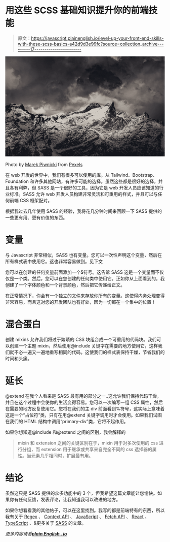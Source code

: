# 用这些 SCSS 基础知识提升你的前端技能

> 原文：<https://javascript.plainenglish.io/level-up-your-front-end-skills-with-these-scss-basics-a42d9d3e99fc?source=collection_archive---------17----------------------->

![](img/2864a8ac8144d593d80e968f060f7063.png)

Photo by [Marek Piwnicki](https://www.pexels.com/@marek-piwnicki-3907296?utm_content=attributionCopyText&utm_medium=referral&utm_source=pexels) from [Pexels](https://www.pexels.com/photo/cold-glacier-snow-wood-5893003/?utm_content=attributionCopyText&utm_medium=referral&utm_source=pexels)

在 web 开发的世界中，我们有很多可以使用的库。从 Tailwind、Bootstrap、Foundation 和许多其他网站，有许多可能的选择。虽然这些都是很好的选择，并且各有利弊，但 SASS 是一个很好的工具，因为它是 web 开发人员应该知道的行业标准。SASS 允许 web 开发人员构建非常灵活和可重用的样式，并且可以与任何前端 CSS 框架配对。

根据我过去几年使用 SASS 的经验，我将花几分钟时间来回顾一下 SASS 提供的一些更有用、更有价值的东西。

# 变量

与 Javascript 非常相似，SASS 也有变量。您可以一次性声明这个变量，然后在所有样式表中使用它。这也非常容易做到。见下文

您可以在创建的任何变量前面添加一个$符号。这告诉 SASS 这是一个变量而不仅仅是一个类。然后，您可以在您创建的任何类中使用它。正如你从上面看到的，我创建了一个字体颜色和一个背景颜色，然后把它传递给正文。

在正常情况下，你会有一个独立的文件来存放你所有的变量。这使得内务处理变得非常容易，而且这对您的开发团队也有好处，因为一切都在一个集中的位置！

# 混合蛋白

创建 mixins 允许我们将过于繁琐的 CSS 块组合成一个可重用的代码块。我们可以创建一个主题 mixin，然后使用@include 关键字在需要的地方使用它，这样我们就不必一遍又一遍地重写相同的代码。这使我们的样式表保持干燥，节省我们的时间和头痛。

# 延长

@extend 在我个人看来是 SASS 最有用的部分之一..这允许我们保持代码干燥，并且在这个过程中会使你的生活变得容易。您可以一次编写一组 CSS 属性，然后在需要的地方反复使用它。您将在我们的主 div 前面看到%符号，这实际上意味着这是一个“占位符”类，只有在用@extend 关键字调用时才会使用。如果我们试图在我们的 HTML 结构中调用“primary-div”类，它将不起作用。

如果你想知道@include 和@extend 之间的区别，我会解释的

> mixin 和 extension 之间的关键区别在于，mixin 用于对多次使用的 css 进行分组，而 extension 用于继承或共享来自完全不同的 css 选择器的属性。当元素几乎相同时，扩展最有用。

# 结论

虽然这只是 SASS 提供的众多功能中的 3 个，但我希望这篇文章能让您愉快。如果你有任何反馈，发表评论，让我知道我可以改进的地方。

如果你想看看我的其他帖子，可以在这里找到。我写的都是前端特有的东西，所以我有关于 [Regex](/how-to-get-a-better-grasp-on-patterns-with-regex-regular-expressions-an-introduction-9f1be83da76) 、 [Context API](/write-neater-code-by-utilizing-the-react-context-api-an-introduc-ti-a6a450b54e11) 、 [JavaScript](/want-to-write-better-javascript-a-few-cool-features-to-help-out-54b80eddf85d) 、 [Fetch API](https://avetwhocodes.com/fetching-data-from-an-api-with-the-fetch-api-in-react-5dbe0abcfb41) 、 [React](/level-up-your-react-skills-with-the-use-of-composition-766a41f544c9) 、 [TypeScript](https://jgrice01.medium.com/typescript-understanding-the-basics-a2264759cd2d) 、&更多关于 [SASS](https://medium.com/codex/writing-better-sass-with-dynamic-class-generators-e486a0413d0d) 的文章。

*更多内容请看*[***plain English . io***](http://plainenglish.io/)